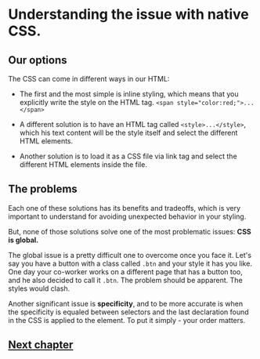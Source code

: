 
# Understanding the issue with native CSS.

## Our options

The CSS can come in different ways in our HTML:

* The first and the most simple is inline styling, which means that you explicitly write the style on the HTML tag. `<span style="color:red;">...</span>`

* A different solution is to have an HTML tag called `<style>...</style>`, which his text content will be the style itself and select the different HTML elements.

* Another solution is to load it as a CSS file via link tag and select the different HTML elements inside the file.

## The problems

Each one of these solutions has its benefits and tradeoffs, which is very important to understand for avoiding unexpected behavior in your styling.

But, none of those solutions solve one of the most problematic issues: **CSS is global.**

The global issue is a pretty difficult one to overcome once you face it.
Let's say you have a button with a class called `.btn` and your style it has you like.
One day your co-worker works on a different page that has a button too,
and he also decided to call it `.btn`.
The problem should be apparent. The styles would clash.

Another significant issue is **specificity**, and to be more accurate is when the specificity is equaled between selectors and the last declaration found in the CSS is applied to the element.
To put it simply - your order matters.

## [Next chapter](./setup-the-solution.md)